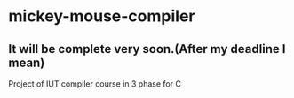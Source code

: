 # mickey-mouse-compiler
## It will be complete very soon.(After my deadline I mean)
Project of IUT compiler course in 3 phase for C 

